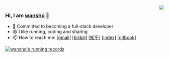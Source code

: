 <img align="right" src="https://github-readme-stats.vercel.app/api/top-langs/?username=wansho&layout=compact&hide=HTML" style="zoom:85%;" />

### Hi, I am [wansho](https://gitbook.wansho.cn/) 👋

- 🔭 Committed to becoming a full-stack developer
- 😄 I like running, coding and sharing
- 📫 How to reach me: [[gmail]](mailto:wanshojs@gmail.com) [[bilibili]](https://space.bilibili.com/72195837) [[知乎]](https://www.zhihu.com/people/wansho) [[index]](http://www.wansho.top/) [[gitbook]]()









[![wansho's running records](http://running.wansho.top/renderer)](http://running.wansho.top)









